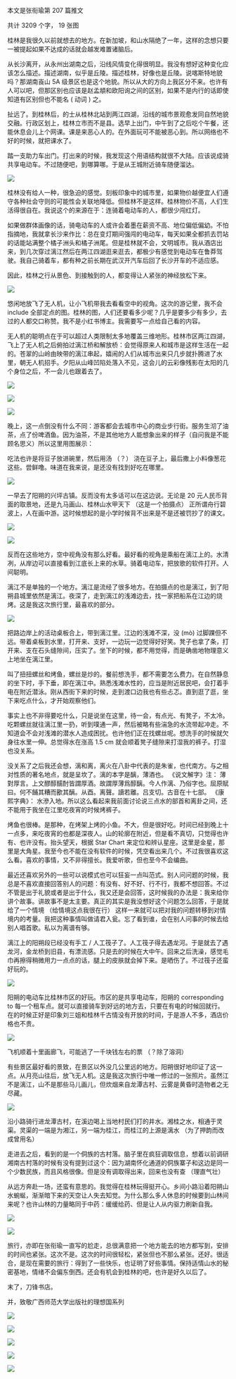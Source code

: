 本文是张衔瑜第 207 篇推文

共计 3209 个字， 19 张图

桂林是我很久以前就想去的地方。在新加坡，和山水隔绝了一年，这样的念想只要一被提起如果不达成的话就会越发难置诸脑后。

从长沙离开，从永州出湖南之后，沿线风情变化得很明显。我没有想好这种变化应该怎么描述。描述湖南，似乎是丘陵。描述桂林，好像也是丘陵。说喀斯特地貌吗？那湖南崀山 5A 级景区也是这个地貌。所以从大的方向上我区分不来。也许有人可以吧，但那区别也应该是赵孟頫和欧阳询之间的区别，如果不是内行的话即使知道有区别但也不能名 ( 动词 ) 之。

扯远了。到桂林后，的士从桂林北站到两江四湖，沿线的城市景观愈发同自然地貌交融。行政区划上，桂林立市而不是县。选早上出门，中午到了之后吃个午餐，还能休息会儿上个网课。课是来恶心人的。在外面玩可不能被恶心到。所以网络也不好的时候，就把课水了。

踏一支助力车出门。打出来的时候，我发现这个用语结构就很不大陆。应该说成骑共享电动车。不过随便吧，到哪算哪。于是从王城附近骑车随便溜达。

![](./images/img_001.jpeg)

桂林没有给人一种，很急迫的感觉。刻板印象中的城市里，如果物价越便宜人们遵守各种社会守则的可能性会关联地降低。但桂林不是这样。桂林物价不高，人们生活得很自在。我说这个的来源在于：连骑着电动车的人，都很少闯红灯。

如果做群体画像的话，骑电动车的人或许会着墨在薪资不高、地位偏低偏幼。不怕指摘地，我就拿长沙来作比：总在变灯期间强闯的电动车，每天如果全都抓去罚站的话能站满整个橘子洲头和橘子洲尾。但是桂林就不会，文明城市。我从酒店出来，到几次穿过漓江然后在两江四湖逛来逛去，都极少有感觉到电动车在鲁莽驾驶。我自己骑着车，都有种之前长期在武汉开汽车后回了长沙开车的不适应感。

因此，桂林之行从景色、到接触到的人，都变得让人紧张的神经放松下来。

![](./images/img_002.jpeg)

悠闲地放飞了无人机，让小飞机带我去看看空中的视角。这次的游记里，我不会 include 全部定点的图。桂林的图，人们还要看多少呢？几乎是要多少有多少，去过的人都交口称赞。我不是小红书博主。我需要写一点给自己看的内容。

无人机的聪明点在于可以超过人类限制太多地覆盖三维地形。桂林市区两江四湖，飞上了无人机之后俯拍过漓江桥和解放桥：会觉得原来人和城市是这样生活在一起的。苍翠的山岭由映带的漓江串起，嬉闹的人们从城市出来只几步就扑腾进了水里，朝无人机招手。夕阳从山峰凹陷处落入不见，这会儿的云彩像残影在太阳的几个身位之后，不一会儿也跟着去了。

![](./images/img_003.jpeg)

![](./images/img_004.jpeg)

![](./images/img_005.jpeg)

晚上，这一点倒没有什么不同：游客都会去城市中心的商业步行街。服务生沏了油茶，点了份啤酒鱼。因为油茶，不是其他地方人能想象出来的样子（自问我是不能顾名思义）所以这里用图展示：

吃法也许是将豆子放进碗里，然后用汤 （？） 浇在豆子上，最后撒上小料像葱花这些。尝鲜噜。味道在我来说，是还没有找到好吃在哪里。

![](./images/img_006.jpeg)

一早去了阳朔的兴坪古镇。反而没有太多话可以在这边说。无论是 20 元人民币背面的取景地，还是九马画山、桂林山水甲天下 （这是一个拍摄点） 正所谓舟行碧波上，人在画中游。这时候想起的是小学时候背不出来是不是还被罚抄了的课文。

![](./images/img_007.jpeg)

![](./images/img_008.jpeg)

反而在这些地方，空中视角没有那么好看。最好看的视角是乘船在漓江上的。水清冽，从岸边可以直接看到江底长上来的水草。骑着电动车，把放歌的软件打开。人间聪明。

漓江不是单独的一个地方。漓江是流经了很多地方。在拍摄点的也是漓江，到了阳朔县城里依然是漓江。夜深了，走到漓江的浅滩边去，找一家把船系在江边的烧烤。这是我这次旅行里，最喜欢的部分。

![](./images/img_009.jpeg)

把路边岸上的活动桌板合上，带到漓江里。江边的浅滩不深，没 (mò) 过脚踝但不远。带着桌板到水里，打开来、支好，一边玩一边觉得好好笑。凳子也拿了条，打开来、支在石头缝隙间，压实了。坐下的时候，都不用觉得，而是确凿地物理意义上地坐在漓江里。

叫了扭扭螺丝和烤鱼，螺丝是炒的。餐前想洗手，都不需要怎么费力。在自然静息的坐下时，手下垂，即在漓江中。熟悉浅滩水性的，应当是附近居民吧，会打着手电在附近潜泳。刚从西街下来的时候，走到渡口边我也有些忐忑。直到逛了逛，坐下来吃点什么，才开始观察他们。

事实上也不非得要吃什么，只是说坐在这里，待一会，有点光、有凳子，不太冷。吃颗螺丝就往漓江里一扔，听到噗通一声，然后被略有些湍急的水流带起冲走。不知道会不会对浅滩的潜水人造成困扰。也许他们正在找螺丝呢。想洗手的时候就欠身往水里一伸。总觉得水在涨高 1.5 cm 就会顺着凳子缝隙来打湿我的裤子。打湿也没关系。

没关系了之后我还会想，漓和离，离火在八卦中代表的是朱雀，也代南方。与之相对性质的著名地点，就是呈坎了。漓的本字是醨，薄酒也。 《说文解字》注： 薄對厚言。上文醪醇醹酎皆謂厚酒。故謂厚薄爲醇醨。今人作漓、乃俗字也。屈原賦曰。何不餔其糟而歠其醨。从酉。离聲。讀若離。吕支切。古音在十七部。 《康熙字典》： 水滲入地。所以这么看起来我前面讨论说三点水的部首和离卦之间，还不能用于我坐在江里吃夜宵的时候烤裤子。

烤鱼也很棒。是那种，在烤架上烤的小鱼。不大，但是很好吃。时间已经到晚上十一点多，来吃夜宵的也都是深夜人。山的轮廓在附近，但是看不真切，只觉得也许有、也许没有。抬头望天，根据 Star Chart 来定位和辨认星座。这里是金星，那里是大角星。我至今也不能在没有软件的时候，凭空看出来几个。不过我很喜欢这么看。喜欢的事情，又不非得擅长。我爱听歌，但也至今不会编曲。

最近还喜欢另外的一些可以说模式也可以狂妄一点叫范式。别人问问题的时候，我总是不喜欢直接回答别人的问题：有没有、好不好、行不行，我都不想回答。不过不管是出于礼貌或者是出于什么，我又还是会回答，这时候我的办法是：我来给你讲个故事。讲故事不是太主要。真正的其实是我没想好这个问题怎么回答，于是就给了一个情境 （给情境这点我很在行） 这样一来就可以把对我的问题转移到对情境内的考量。我把这种事情叫做请君入瓮。忘了看到谁，会在别人问事的时候去给别人唱首歌。私以为离谱有够。

漓江上的阳朔段已经没有手工 / 人工筏子了。人工筏子得去遇龙河。于是就去了遇龙河，金龙桥到旧县，有漂流感。只是去的时候在大中午。回来之后洗澡，感觉毛巾再擦得稍微用力一点点的话，腿上的皮肤就会掉下来。是晒伤了。不过筏子还蛮好玩的。

![](./images/img_010.jpeg)

阳朔的电动车比桂林市区的好玩。市区的是共享电动车，阳朔的 corresponding to 每一个租车点。就可以直接骑车到好远的地方去，只要在有电的时候回就行。在的时候正好是印象刘三姐和桂林千古情没有开放的时间，于是游人不多，酒店价格也不贵。

![](./images/img_011.jpeg)

飞机顺着十里画廊飞，可能逃了一千块钱左右的票 （？除了溶洞）

有些景区最好看的景致，在景区以外没几公里远的地方。阳朔很好地印证了这一点。从月亮山往后，放飞无人机。这是我这次旅行中唯一修过的一张照片。虽然江不是漓江，山不是那些马儿画儿，但炊烟来自龙潭古村、云雾是黄昏时造物者之无尽藏。

![](./images/img_012.jpeg)

沿小路骑行进龙潭古村，在溪边喝上当地村民们打的井水。湘桂之水，相通于灵渠。灵渠的一端是为湘江，另一端为桂江，而桂江的上源是漓水 （为了押韵而改成曾用名）

走进去之后，看到的是一个侗族的古村落。脑子里在疯狂调取信息，想着以前调研湘南古村落的时候有没有提到过这个：因为湖南怀化通道的侗族寨子和这边是同一个少数民族，而且风格很像。但是没有调取得出来，回来也没有查 （理直气壮）

从远方奔赴一场，还蛮有意思的。我觉得在桂林玩得挺开心。乡间小路沿着阳朔山水蜿蜒，渐渐暗下来的天空让人失去知觉。为什么那么多人休息的时候要到山林间来呢？也许山林的力量略同于中药：缓缓给药、但是让人从内驱力刷新自我。

![](./images/img_013.jpeg)

![](./images/img_014.jpeg)

旅行，亦即在张衔瑜一直写的尬走，总很满意把一个地方能去的地方都写到，安排的时间也紧张。这次不是。这次的时间很轻松，紧张但也不那么紧张。还好。很适合，是现在需要的旅行：得到了一些快乐，也证明了好些事情。保持适情山水的秘密基地，情绪不会偏东倒西。还会有机会到桂林的吧，也许是好久以后了。

末了，刀锋书店。

并，致敬广西师范大学出版社的理想国系列

![](./images/img_015.jpeg)

![](./images/img_016.jpeg)

![](./images/img_017.jpeg)

![](./images/img_018.jpeg)

![](./images/img_019.jpeg)
